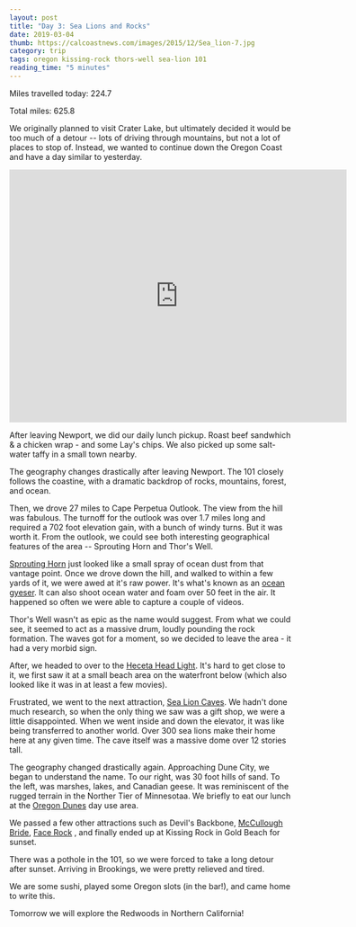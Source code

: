 ```yaml
---
layout: post
title: "Day 3: Sea Lions and Rocks"
date: 2019-03-04
thumb: https://calcoastnews.com/images/2015/12/Sea_lion-7.jpg
category: trip
tags: oregon kissing-rock thors-well sea-lion 101
reading_time: "5 minutes"
---
```


Miles travelled today: 224.7

Total miles: 625.8

We originally planned to visit Crater Lake, but ultimately
decided it would be too much of a detour -- lots of driving
through mountains, but not a lot of places to stop of.
Instead, we wanted to continue down the Oregon Coast and
have a day similar to yesterday.

<iframe src="https://www.google.com/maps/embed?pb=!1m58!1m12!1m3!1d2971187.278605226!2d-124.27402245000002!3d43.344603150000005!2m3!1f0!2f0!3f0!3m2!1i1024!2i768!4f13.1!4m43!3e0!4m5!1s0x54c1d5db4c7c988d%3A0xd41f72f161fcfb72!2sNewport%2C+OR!3m2!1d44.6367836!2d-124.0534505!4m5!1s0x54c19314a5effdab%3A0x5172c3444445a51d!2sSprouting+Horn%2C+Oregon+Coast+Highway%2C+Florence%2C+OR!3m2!1d44.2774733!2d-124.1129136!4m5!1s0x54c185ede1a2ad5d%3A0x6d8ccef87b60c11f!2sSea+Lion+Caves%2C+U.S.+101%2C+Florence%2C+OR!3m2!1d44.1217891!2d-124.1266613!4m5!1s0x54c3d04b95d32237%3A0x2adb4cfd9f8b5b!2sOregon+Dunes+Day+Use+Area%2C+U.S.+101%2C+Gardiner%2C+OR!3m2!1d43.833425!2d-124.15186899999999!4m5!1s0x54c3855e6640f5a9%3A0x7d49fb5d6889e331!2sMcCullough+Memorial+Bridge%2C+Kelso+Rd%2C+North+Bend%2C+OR!3m2!1d43.4289602!2d-124.221752!4m5!1s0x54dacfb1cb6bcc69%3A0x2fe2c9ab31a2ccbf!2sKissing+Rock%2C+Oregon+Coast+Highway%2C+Gold+Beach%2C+OR!3m2!1d42.3864302!2d-124.42382819999999!4m5!1s0x54daa508527f4317%3A0xb1b3476200f47a9f!2sBrookings%2C+OR!3m2!1d42.052611399999996!2d-124.2839819!5e0!3m2!1sen!2sus!4v1551768519810" width="600" height="450" frameborder="0" style="border:0" allowfullscreen></iframe>

After leaving Newport, we did our daily lunch pickup.
Roast beef sandwhich & a chicken wrap - and some Lay's chips.
We also picked up some salt-water taffy in a small town nearby.

The geography changes drastically after leaving Newport.
The 101 closely follows the coastine, with a dramatic backdrop
of rocks, mountains, forest, and ocean.

Then, we drove 27 miles to Cape Perpetua Outlook. The view
from the hill was fabulous. The turnoff for the outlook was
over 1.7 miles long and required a 702 foot elevation gain,
with a bunch of windy turns. But it was worth it.
From the outlook, we could see both interesting geographical
features of the area -- Sprouting Horn and Thor's Well.

[Sprouting Horn](https://en.wikipedia.org/wiki/Spouting_Horn)
just looked like a small spray of ocean dust
from that vantage point. Once we drove down the hill, and
walked to within a few yards of it, we were awed at it's raw
power. It's what's known as an 
[ocean gyeser](https://en.wikipedia.org/wiki/Geyser).
It can also shoot ocean water and foam over 50 feet
in the air. It happened so often we were able to capture
a couple of videos.

Thor's Well wasn't as epic as the name would suggest. From what
we could see, it seemed to act as a massive drum, loudly
pounding the rock formation. The waves got for a moment, so
we decided to leave the area - it had a very morbid sign.

After, we headed to over to the
[Heceta Head Light](https://en.wikipedia.org/wiki/Heceta_Head_Light).
It's hard to get close to it, we first saw it at
a small beach area on the waterfront below (which also
looked like it was in at least a few movies).

Frustrated, we went to the next attraction,
[Sea Lion Caves](https://en.wikipedia.org/wiki/Sea_Lion_Caves).
We hadn't done much research, so when the only thing we saw
was a gift shop, we were a little disappointed. When we
went inside and down the elevator, it was like being
transferred to another world. Over 300 sea lions
make their home here at any given time. The cave itself
was a massive dome over 12 stories tall.

The geography changed drastically again. Approaching Dune City,
we began to understand the name. To our right, was 30 foot
hills of sand. To the left, was marshes, lakes, and Canadian
geese. It was reminiscent of the rugged terrain in the
Norther Tier of Minnesotaa. We briefly to eat our lunch
at the [Oregon Dunes](https://en.wikipedia.org/wiki/Oregon_Dunes_National_Recreation_Area)
day use area.

We passed a few other attractions such as Devil's Backbone,
[McCullough Bride](https://en.wikipedia.org/wiki/Conde_McCullough_Memorial_Bridge),
[Face Rock](https://en.wikipedia.org/wiki/Face_Rock_State_Scenic_Viewpoint) ,
and finally ended up at
Kissing Rock in Gold Beach for sunset.

There was a pothole in the 101, so we were forced to take
a long detour after sunset. Arriving in Brookings, we were
pretty relieved and tired.

We are some sushi, played some Oregon slots (in the bar!), 
and came home to write this.

Tomorrow we will explore the Redwoods in Northern California!